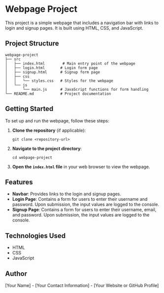 # Webpage Project

This project is a simple webpage that includes a navigation bar with links to login and signup pages. It is built using HTML, CSS, and JavaScript.

## Project Structure

```
webpage-project
├── src
│   ├── index.html        # Main entry point of the webpage
│   ├── login.html       # Login form page
│   ├── signup.html      # Signup form page
│   ├── css
│   │   └── styles.css   # Styles for the webpage
│   └── js
│       └── main.js      # JavaScript functions for form handling
└── README.md            # Project documentation
```

## Getting Started

To set up and run the webpage, follow these steps:

1. **Clone the repository** (if applicable):
   ```
   git clone <repository-url>
   ```

2. **Navigate to the project directory**:
   ```
   cd webpage-project
   ```

3. **Open the `index.html` file** in your web browser to view the webpage.

## Features

- **Navbar**: Provides links to the login and signup pages.
- **Login Page**: Contains a form for users to enter their username and password. Upon submission, the input values are logged to the console.
- **Signup Page**: Contains a form for users to enter their username, email, and password. Upon submission, the input values are logged to the console.

## Technologies Used

- HTML
- CSS
- JavaScript

## Author

[Your Name] - [Your Contact Information] - [Your Website or GitHub Profile]